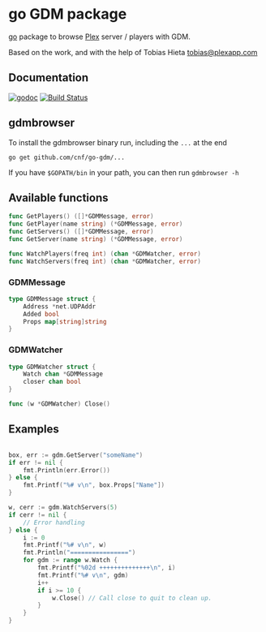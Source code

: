 # go GDM package

[go](http://golang.org) package to browse [Plex](http://plex.tv) server / players with GDM.

Based on the work, and with the help of Tobias Hieta <tobias@plexapp.com>

## Documentation

[![godoc](http://godoc.org/github.com/cnf/go-gdm?status.png)](http://godoc.org/github.com/cnf/go-gdm)
[![Build Status](https://travis-ci.org/cnf/go-gdm.svg?branch=master)](https://travis-ci.org/cnf/go-gdm)

## gdmbrowser

To install the gdmbrowser binary run, including the `...` at the end

    go get github.com/cnf/go-gdm/...

If you have `$GOPATH/bin` in your path, you can then run `gdmbrowser -h`

## Available functions
```go
func GetPlayers() ([]*GDMMessage, error)
func GetPlayer(name string) (*GDMMessage, error)
func GetServers() ([]*GDMMessage, error)
func GetServer(name string) (*GDMMessage, error)

func WatchPlayers(freq int) (chan *GDMWatcher, error)
func WatchServers(freq int) (chan *GDMWatcher, error)
```

### GDMMessage
```go
type GDMMessage struct {
    Address *net.UDPAddr
    Added bool
    Props map[string]string
}
```

### GDMWatcher
```go
type GDMWatcher struct {
    Watch chan *GDMMessage
    closer chan bool
}

func (w *GDMWatcher) Close()
```

## Examples

```go

box, err := gdm.GetServer("someName")
if err != nil {
    fmt.Println(err.Error())
} else {
    fmt.Printf("%# v\n", box.Props["Name"])
}
```

```go
w, cerr := gdm.WatchServers(5)
if cerr != nil {
    // Error handling
} else {
    i := 0
    fmt.Printf("%# v\n", w)
    fmt.Println("================")
    for gdm := range w.Watch {
        fmt.Printf("%02d ++++++++++++++\n", i)
        fmt.Printf("%# v\n", gdm)
        i++
        if i >= 10 {
            w.Close() // Call close to quit to clean up.
        }
    }
}
```
